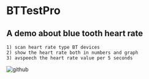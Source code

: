 # BTTestPro
A demo about blue tooth heart rate
-----------------------------------

    1) scan heart rate type BT devices
    2) show the heart rate both in numbers and graph
    3) avspeech the heart rate value per 5 seconds

![github](http://ww4.sinaimg.cn/mw690/61b8c36cgw1ex0sykoiu9j20hs0vkjrp.jpg "github")


